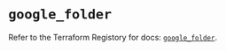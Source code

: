 # `google_folder`

Refer to the Terraform Registory for docs: [`google_folder`](https://registry.terraform.io/providers/hashicorp/google-beta/4.73.1/docs/resources/google_folder).
